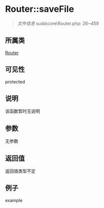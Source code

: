 # Router::saveFile



> *文件信息* suda\core\Router.php: 26~459

## 所属类 

[Router](../Router.md)

## 可见性

 protected 

## 说明

该函数暂时无说明


## 参数


无参数


## 返回值

返回值类型不定


## 例子

example